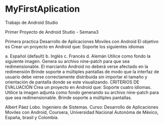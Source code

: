 # MyFirstAplication
 Trabajo de Android Studio
 
Primer Proyecto de Android Studio - Semana3

Primera practica Desarrollo de Aplicaciones Moviles con Android El objetivo es Crear un proyecto en Android que: Soporte los siguientes idiomas

a. Español (default) b. Inglés c. Francés d. Alemán Utilice como fondo la siguiente imagen. Genera su archivo nine-patch para que sea redimensionable. El marcianito Android no deberá verse afectado en la redimensión Brinde soporte a múltiples pantallas de modo que la interfaz de usuario debe verse correctamente distribuida sin importar el tamaño y orientación de pantalla donde se este visualizando. CRITERIOS DE EVALUACIÓN Crea un proyecto en Android que: Soporte cuatro idiomas. Utilice la imagen adjunta como fondo generando su archivo nine-patch para que sea redimensionable. Brinde soporte a múltiples pantallas.

Albert Páez Lobo. Ingeniero de Sistemas. Curso: Desarrollo de Aplicaciones Moviles con Android, Coursera, Universidad Nacional Autonóma de México, España, brasil y Colombia.
